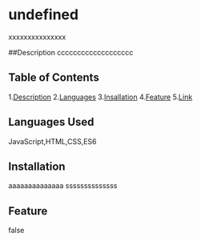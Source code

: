 
  # undefined
  xxxxxxxxxxxxxxx

  ##Description
   ccccccccccccccccccc
 
 ## Table of Contents
  
 1.[Description](#description)
 2.[Languages](#languages)
 3.[Insallation](#Installation)
 4.[Feature](#feature)
 5.[Link](#link)

 ## Languages Used
 JavaScript,HTML,CSS,ES6

 ## Installation
  aaaaaaaaaaaaaa
  ssssssssssssss

  ## Feature
  false
